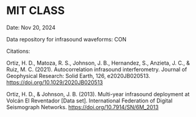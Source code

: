 # MIT CLASS
Date: Nov 20, 2024

Data repository for infrasound waveforms: CON

Citations:

Ortiz, H. D., Matoza, R. S., Johnson, J. B., Hernandez, S., Anzieta, J. C., & Ruiz, M. C. (2021). Autocorrelation infrasound interferometry. Journal of Geophysical Research: Solid Earth, 126, e2020JB020513. https://doi.org/10.1029/2020JB020513

Ortiz, H. D., & Johnson, J. B. (2013). Multi-year infrasound deployment at Volcán El Reventador [Data set]. International Federation of Digital Seismograph Networks. https://doi.org/10.7914/SN/6M_2013




